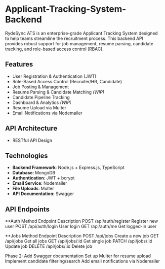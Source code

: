 # Applicant-Tracking-System-Backend
RydeSync ATS is an enterprise-grade Applicant Tracking System designed to help teams streamline the recruitment process. This backend API provides robust support for job management, resume parsing, candidate tracking, and role-based access control (RBAC).

## Features

- User Registration & Authentication (JWT)
- Role-Based Access Control (Recruiter/HR, Candidate)
- Job Posting & Management
- Resume Parsing & Candidate Matching *(WIP)*
- Candidate Pipeline Tracking
- Dashboard & Analytics *(WIP)*
- Resume Upload via Multer
- Email Notifications via Nodemailer

## API Architecture
- RESTful API Design

## Technologies

- **Backend Framework**: Node.js + Express.js, TypeScript
- **Database**: MongoDB
- **Authentication**: JWT + bcrypt
- **Email Service**: Nodemailer
- **File Uploads**: Multer
- **API Documentation**: Swagger 


##  API Endpoints
**Auth
Method	Endpoint	Description
POST	/api/auth/register	Register new user
POST	/api/auth/login	User login
GET	/api/auth/me	Get logged-in user

**Jobs
Method	Endpoint	Description
POST	/api/jobs	Create a new job
GET	/api/jobs	Get all jobs
GET	/api/jobs/:id	Get single job
PATCH	/api/jobs/:id	Update job
DELETE	/api/jobs/:id	Delete job


Phase 2:
Add Swagger documentation
Set up Multer for resume upload
Implement candidate filtering/search
Add email notifications via Nodemailer